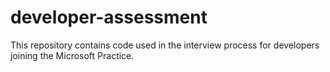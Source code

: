# developer-assessment
This repository contains code used in the interview process for developers joining the Microsoft Practice.

